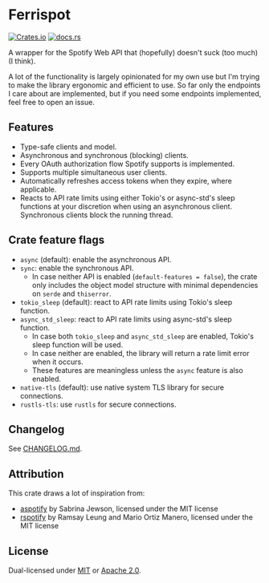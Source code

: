 # Ferrispot

[![Crates.io](https://img.shields.io/crates/v/ferrispot)](https://crates.io/crates/ferrispot) [![docs.rs](https://img.shields.io/docsrs/ferrispot)](https://docs.rs/ferrispot/latest)

A wrapper for the Spotify Web API that (hopefully) doesn't suck (too much) (I think).

A lot of the functionality is largely opinionated for my own use but I'm trying to make the library ergonomic and efficient to use. So far only the endpoints I care about are implemented, but if you need some endpoints implemented, feel free to open an issue.

## Features

-   Type-safe clients and model.
-   Asynchronous and synchronous (blocking) clients.
-   Every OAuth authorization flow Spotify supports is implemented.
-   Supports multiple simultaneous user clients.
-   Automatically refreshes access tokens when they expire, where applicable.
-   Reacts to API rate limits using either Tokio's or async-std's sleep functions at your discretion when using an asynchronous client. Synchronous clients block the running thread.

## Crate feature flags

-   `async` (default): enable the asynchronous API.
-   `sync`: enable the synchronous API.
    -   In case neither API is enabled (`default-features = false`), the crate only includes the object model structure with minimal dependencies on `serde` and `thiserror`.
-   `tokio_sleep` (default): react to API rate limits using Tokio's sleep function.
-   `async_std_sleep`: react to API rate limits using async-std's sleep function.
    -   In case both `tokio_sleep` and `async_std_sleep` are enabled, Tokio's sleep function will be used.
    -   In case neither are enabled, the library will return a rate limit error when it occurs.
    -   These features are meaningless unless the `async` feature is also enabled.
-   `native-tls` (default): use native system TLS library for secure connections.
-   `rustls-tls`: use `rustls` for secure connections.

## Changelog

See [CHANGELOG.md](CHANGELOG.md).

## Attribution

This crate draws a lot of inspiration from:

-   [aspotify](https://github.com/SabrinaJewson/aspotify) by Sabrina Jewson, licensed under the MIT license
-   [rspotify](https://github.com/ramsayleung/rspotify) by Ramsay Leung and Mario Ortiz Manero, licensed under the MIT license

## License

Dual-licensed under [MIT](LICENSE-MIT) or [Apache 2.0](LICENSE-APACHE).
